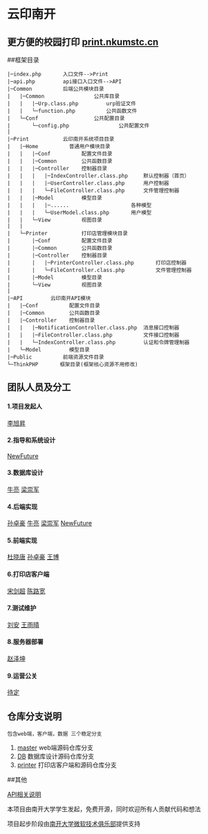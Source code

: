 云印南开
=================
更方便的校园打印 [print.nkumstc.cn](http://print.nkumstc.cn)
----------------------------

##框架目录
>
```
|─index.php       入口文件-->Print
|─api.php         api接口入口文件-->API
|─Common          后端公共模块目录
|   |─Common		        公共库目录
|	|	|─Urp.class.php        	urp验证文件
|   |	└─function.php       	公共函数文件
|   └─Conf        			公共配置目录
|		└─config.php        		公共配置文件
|
|─Print			  云印南开系统项目目录
|	|─Home		  	普通用户模块目录
|	|	|─Conf        	配置文件目录
|	|	|─Common      	公共函数目录
|	|	|─Controller  	控制器目录
|	|	|	|─IndexController.class.php		默认控制器（首页）
|	|	|	|─UserController.class.php		用户控制器
|	|	|	└─FileController.class.php		文件管理控制器
|	|	|─Model  		模型目录
|	|	|	|─...... 					各种模型
|	|	|	└─UserModel.class.php 		用户模型
|	|	└─View        	视图目录
|	|
|	└─Printer		  	打印店管理模块目录
|		|─Conf        	配置文件目录
|		|─Common      	公共函数目录
|		|─Controller  	控制器目录
|		|	|─PrinterController.class.php		打印店控制器
|		|	└─FileController.class.php			文件管理控制器
|		|─Model  		模型目录
|		└─View        	视图目录
|
|─API		  云印南开API模块
|	|─Conf        	配置文件目录
|	|─Common      	公共函数目录
|	|─Controller  	控制器目录
|	|	|─NotificationController.class.php	消息接口控制器
|	|	|─FileController.class.php			文件接口控制器
|	|	└─IndexController.class.php			认证和令牌管理制器
|	└─Model  		模型目录
|─Public          前端资源文件目录
└─ThinkPHP       框架目录(框架核心资源不用修改)
```
>>

## 团队人员及分工
#### 1.项目发起人
[李旭昇](https://github.com/jeffli678)
#### 2.指导和系统设计
[NewFuture](https://github.com/New-Future)
#### 3.数据库设计
[牛亮](https://github.com/wangxiaodiu) [梁崇军]()
#### 4.后端实现
[孙卓豪]() [牛亮](https://github.com/wangxiaodiu) [梁崇军]() [NewFuture](https://github.com/New-Future)
#### 5.前端实现
[杜晓唐]() [孙卓豪]() [王博]()
#### 6.打印店客户端
[宋剑超]() [陈路宽]()
#### 7.测试维护
[刘安]() [王雨晴]()
#### 8.服务器部署
[赵泽坤]()
#### 9.运营公关
[待定]()


## 仓库分支说明
	包含web端，客户端，数据 三个稳定分支
1. [master](https://github.com/nkumstc/print/tree/master) web端源码仓库分支
2. [DB](https://github.com/nkumstc/print/tree/DB) 	 数据库设计源码仓库分支
3. [printer](https://github.com/nkumstc/print/tree/printer) 打印店客户端和源码仓库分支

##其他

[API相关说明](https://github.com/nkumstc/print/blob/master/API.md)

本项目由南开大学学生发起，免费开源，同时欢迎所有人贡献代码和想法

项目起步阶段由[南开大学微软技术俱乐部](http://nkumstc.cn)提供支持